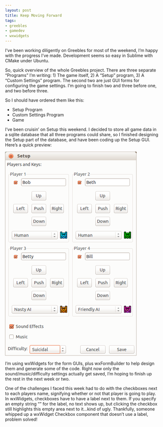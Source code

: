 ```yaml
---
layout: post
title: Keep Moving Forward
tags:
- greebles
- gamedev
- wxwidgets
---
```


I’ve been working diligently on Greebles for most of the weekend, I’m happy
with the progress I’ve made. Development seems so easy in Sublime with CMake
under Ubuntu.

So, quick overview of the whole Greebles project. There are three separate
“Programs” I’m writing: 1) The game itself, 2) A “Setup” program, 3) A “Custom
Settings” program. The second two are just GUI forms for configuring the game
settings. I’m going to finish two and three before one, and two before three.

<!--more-->

So I should have ordered them like this:

* Setup Program
* Custom Settings Program
* Game

I’ve been cruisin’ on Setup this weekend. I decided to store all game data in a
sqlite database that all three programs could share, so I finished designing
the Setup part of the database, and have been coding up the Setup GUI. Here’s a
quick preview:

![](/assets/img/setup-screenshot.png)

I’m using wxWidgets for the form GUIs, plus wxFormBuilder to help design them
and generate some of the code. Right now only the sound/music/difficulty
settings actually get saved, I’m hoping to finish up the rest in the next week
or two.

One of the challenges I faced this week had to do with the checkboxes next to
each players name, signifying whether or not that player is going to play. In
wxWidgets, checkboxes have to have a label next to them. If you specify an
empty string “” for the label, no text shows up, but clicking the checkbox
still highlights this empty area next to it…kind of ugly. Thankfully, someone
whipped up a wxWidget Checkbox component that doesn’t use a label, problem
solved!
